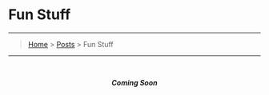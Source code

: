 # Fun Stuff
---
> [Home](../index.md) > [Posts](../posts.md) > Fun Stuff

---
<br>

***<center>Coming Soon</center>***